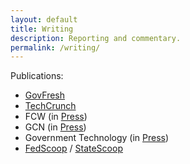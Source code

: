 ```yaml
---
layout: default
title: Writing
description: Reporting and commentary.
permalink: /writing/
---
```


Publications:

* [GovFresh](https://govfresh.com/author/luke/)
* [TechCrunch](https://techcrunch.com/2016/09/18/the-government-technology-pitch/)
* FCW (in [Press](/press))
* GCN (in [Press](/press))
* Government Technology (in [Press](/press))
* [FedScoop](https://www.fedscoop.com/author/luke-fretwellfedscoop-com/) / [StateScoop](https://statescoop.com/author/luke-fretwell)